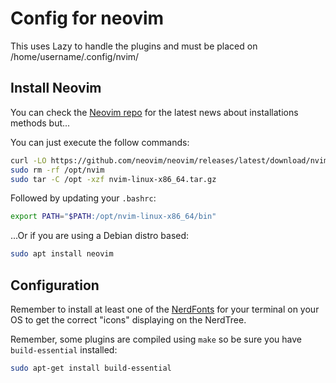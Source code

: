 # Config for neovim

This uses Lazy to handle the plugins and must be placed on /home/username/.config/nvim/

## Install Neovim

You can check the [Neovim repo](https://github.com/neovim) for the latest news about installations methods but...

You can just execute the follow commands:

```bash
curl -LO https://github.com/neovim/neovim/releases/latest/download/nvim-linux-x86_64.tar.gz
sudo rm -rf /opt/nvim
sudo tar -C /opt -xzf nvim-linux-x86_64.tar.gz
```

Followed by updating your `.bashrc`:

```bash
export PATH="$PATH:/opt/nvim-linux-x86_64/bin"
```

...Or if you are using a Debian distro based:

```bash
sudo apt install neovim
```

## Configuration

Remember to install at least one of the [NerdFonts](https://www.nerdfonts.com/) for your terminal on your OS to get the correct "icons" displaying on the NerdTree.

Remember, some plugins are compiled using `make` so be sure you have `build-essential` installed:

```bash
sudo apt-get install build-essential
```

